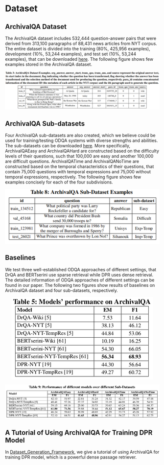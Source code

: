 # Dataset

## ArchivalQA Dataset
The ArchivalQA dataset includes 532,444 question-answer pairs that were derived from 313,100 paragraphs of 88,431 news articles from NYT corpus. The entire dataset is divided into the training (80%, 425,956 examples), development (10%, 53,244 examples), and test set (10%, 53,244 examples), that can be downloaded [here](https://drive.google.com/drive/folders/15JMtkJAqtZsKr_P-0jH4iFy2EOri4GbR). The following figure shows few examples stored in the ArchivalQA dataset.
<p align="center">
  <img src="Figures/ArchivalQA_Examples.png">
</p>
<!---
| id      | question                                                       | answer   | org_answer | answer_start | para_id    | trans_que | trans_ans | source |
|---------|----------------------------------------------------------------|----------|------------|--------------|------------|-----------|-----------|--------|
| train_0 | Who claimed responsibility for the bombing of Bab Ezzouar? | Al Qaeda | Al Qaeda | 184 | 1839755_20 | 0 | 0 | wiki |
| train_4 | When did Tenneco announce it was planning to sell its oil and gas operations? | May 26, 1988 | today | 103 | 148748_0 | 0 | 1 | rand |
|val_45 | What threat prompted Mr. Paik's family to flee to Hong Kong? | the Korean War | the Korean War | 327 | 1736040_7 | 0 | 0 | wiki |
|test_84 | Along with the French Open, what other tournament did Haarhuis win in 1998? | Wimbledon | Wimbledon | 527 | 1043631_15 | 1 | 0 | rand |
-->

## ArchivalQA Sub-datasets
Four ArchivalQA sub-datasets are also created, which we believe could be used for training/testing ODQA systems with diverse strengths and abilities. The sub-datasets can be downloaded [here](https://drive.google.com/drive/folders/1ITm9xmzmbI8yV9xLyojglcwOKl5GAuZX). More specifically, ArchivalQAEasy and ArchivalQAHard are constructed based on the difficulty levels of their questions, such that 100,000 are easy and another 100,000 are difficult questions. ArchivalQATime and ArchivalQANoTime are constructed based on the temporal characteristics of their questions, that contain 75,000 questions with temporal expressions and 75,000 without temporal expressions, respectively. The following figure shows few examples concisely for each of the four subdivisions.
<p align="center">
  <img src="Figures/ArchivalQA_Sub-dataset_Examples.png">
</p>

## Baselines
We test three well-established ODQA approaches of different settings, that DrQA and BERTserini use sparse retrieval while DPR uses dense retrieval. The detailed information of ODQA approaches of different settings can be found in our paper. The following two figures show results of baselines on ArchivalQA dataset and four sub-datasets, respectively.
<p align="center">
  <img src="Figures/ArchivalQA_Results.png">
</p>
<p align="center">
  <img src="Figures/ArchivalQA_Sub-dataset_Results.png">
</p>

## A Tutorial of Using ArchivalQA for Training DPR Model
In [Dataset_Generation_Framework](Dataset_Generation_Framework/), we give a tutorial of using ArchivalQA for training DPR model, which is a powerful dense passage retriever. 



























